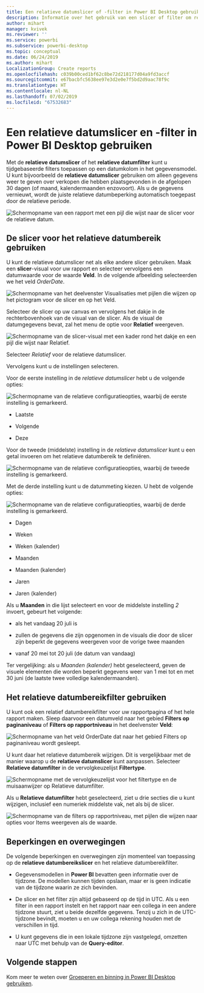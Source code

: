 ```yaml
---
title: Een relatieve datumslicer of -filter in Power BI Desktop gebruiken
description: Informatie over het gebruik van een slicer of filter om relatieve datumbereiken te beperken in Power BI Desktop
author: mihart
manager: kvivek
ms.reviewer: ''
ms.service: powerbi
ms.subservice: powerbi-desktop
ms.topic: conceptual
ms.date: 06/24/2019
ms.author: mihart
LocalizationGroup: Create reports
ms.openlocfilehash: c039b00ced1bf62c8be72d218177d04a9fd3accf
ms.sourcegitcommit: e67bacbfc5638ee97e3d2e0e7f5bd2d9aac78f9c
ms.translationtype: HT
ms.contentlocale: nl-NL
ms.lasthandoff: 07/02/2019
ms.locfileid: "67532683"
---
```

# <a name="use-a-relative-date-slicer-and-filter-in-power-bi-desktop"></a>Een relatieve datumslicer en -filter in Power BI Desktop gebruiken

Met de **relatieve datumslicer** of het **relatieve datumfilter** kunt u tijdgebaseerde filters toepassen op een datumkolom in het gegevensmodel. U kunt bijvoorbeeld de **relatieve datumslicer** gebruiken om alleen gegevens weer te geven over verkopen die hebben plaatsgevonden in de afgelopen 30 dagen (of maand, kalendermaanden enzovoort). Als u de gegevens vernieuwt, wordt de juiste relatieve datumbeperking automatisch toegepast door de relatieve periode.

![Schermopname van een rapport met een pijl die wijst naar de slicer voor de relatieve datum.](media/desktop-slicer-filter-date-range/relative-date-range-slicer-filter-01.png)

## <a name="use-the-relative-date-range-slicer"></a>De slicer voor het relatieve datumbereik gebruiken

U kunt de relatieve datumslicer net als elke andere slicer gebruiken. Maak een **slicer**-visual voor uw rapport en selecteer vervolgens een datumwaarde voor de waarde **Veld**. In de volgende afbeelding selecteerden we het veld *OrderDate*.

![Schermopname van het deelvenster Visualisaties met pijlen die wijzen op het pictogram voor de slicer en op het Veld.](media/desktop-slicer-filter-date-range/relative-date-range-slicer-filter-02.png)

Selecteer de slicer op uw canvas en vervolgens het dakje in de rechterbovenhoek van de visual van de slicer. Als de visual de datumgegevens bevat, zal het menu de optie voor **Relatief** weergeven.

![Schermopname van de slicer-visual met een kader rond het dakje en een pijl die wijst naar Relatief.](media/desktop-slicer-filter-date-range/relative-date-range-slicer-filter-03.png)

Selecteer *Relatief* voor de relatieve datumslicer.

Vervolgens kunt u de instellingen selecteren.

Voor de eerste instelling in de *relatieve datumslicer* hebt u de volgende opties:

![Schermopname van de relatieve configuratieopties, waarbij de eerste instelling is gemarkeerd.](media/desktop-slicer-filter-date-range/relative-date-range-slicer-filter-04.png)

* Laatste

* Volgende

* Deze

Voor de tweede (middelste) instelling in de *relatieve datumslicer* kunt u een getal invoeren om het relatieve datumbereik te definiëren.

![Schermopname van de relatieve configuratieopties, waarbij de tweede instelling is gemarkeerd.](media/desktop-slicer-filter-date-range/relative-date-range-slicer-filter-04a.png)

Met de derde instelling kunt u de datummeting kiezen. U hebt de volgende opties:

![Schermopname van de relatieve configuratieopties, waarbij de derde instelling is gemarkeerd.](media/desktop-slicer-filter-date-range/relative-date-range-slicer-filter-05.png)

* Dagen

* Weken

* Weken (kalender)

* Maanden

* Maanden (kalender)

* Jaren

* Jaren (kalender)

Als u **Maanden** in die lijst selecteert en voor de middelste instelling *2* invoert, gebeurt het volgende:

* als het vandaag 20 juli is

* zullen de gegevens die zijn opgenomen in de visuals die door de slicer zijn beperkt de gegevens weergeven voor de vorige twee maanden

* vanaf 20 mei tot 20 juli (de datum van vandaag)

Ter vergelijking: als u *Maanden (kalender)* hebt geselecteerd, geven de visuele elementen die worden beperkt gegevens weer van 1 mei tot en met 30 juni (de laatste twee volledige kalendermaanden).

## <a name="using-the-relative-date-range-filter"></a>Het relatieve datumbereikfilter gebruiken

U kunt ook een relatief datumbereikfilter voor uw rapportpagina of het hele rapport maken. Sleep daarvoor een datumveld naar het gebied **Filters op paginaniveau** of **Filters op rapportniveau** in het deelvenster **Veld**:

![Schermopname van het veld OrderDate dat naar het gebied Filters op paginaniveau wordt gesleept.](media/desktop-slicer-filter-date-range/relative-date-range-slicer-filter-06.png)

U kunt daar het relatieve datumbereik wijzigen. Dit is vergelijkbaar met de manier waarop u de **relatieve datumslicer** kunt aanpassen. Selecteer **Relatieve datumfilter** in de vervolgkeuzelijst **Filtertype**.

![Schermopname met de vervolgkeuzelijst voor het filtertype en de muisaanwijzer op Relatieve datumfilter.](media/desktop-slicer-filter-date-range/relative-date-range-slicer-filter-07.png)

Als u **Relatieve datumfilter** hebt geselecteerd, ziet u drie secties die u kunt wijzigen, inclusief een numeriek middelste vak, net als bij de slicer.

![Schermopname van de filters op rapportniveau, met pijlen die wijzen naar opties voor Items weergeven als de waarde.](media/desktop-slicer-filter-date-range/relative-date-range-slicer-filter-08.png)

## <a name="limitations-and-considerations"></a>Beperkingen en overwegingen

De volgende beperkingen en overwegingen zijn momenteel van toepassing op de **relatieve datumbereikslicer** en het relatieve datumbereikfilter.

* Gegevensmodellen in **Power BI** bevatten geen informatie over de tijdzone. De modellen kunnen tijden opslaan, maar er is geen indicatie van de tijdzone waarin ze zich bevinden.

* De slicer en het filter zijn altijd gebaseerd op de tijd in UTC. Als u een filter in een rapport instelt en het rapport naar een collega in een andere tijdzone stuurt, ziet u beide dezelfde gegevens. Tenzij u zich in de UTC-tijdzone bevindt, moeten u en uw collega rekening houden met de verschillen in tijd.

* U kunt gegevens die in een lokale tijdzone zijn vastgelegd, omzetten naar UTC met behulp van de **Query-editor**.

## <a name="next-steps"></a>Volgende stappen

Kom meer te weten over [Groeperen en binning in Power BI Desktop gebruiken](../desktop-grouping-and-binning.md).
